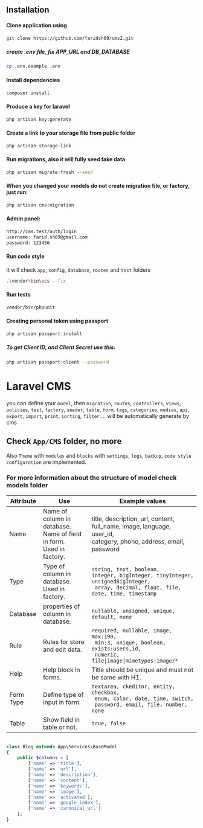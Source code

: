 ## Installation

#### Clone application using

```sh
git clone https://github.com/faridsh69/cms2.git
```

##### create .env file, fix APP_URL and DB_DATABASE

```sh
cp .env.example .env
```

#### Install dependencies

```sh
composer install
```

#### Produce a key for laravel

```sh
php artisan key:generate
```

#### Create a link to your storage file from public folder

```sh
php artisan storage:link
```

#### Run migrations, also it will fully seed fake data

```sh
php artisan migrate:fresh --seed
```

#### When you changed your models do not create migration file, or factory, just run: 

```sh
php artisan cms:migration
```

#### Admin panel:

```sh
http://cms.test/auth/login
username: farid.sh69@gmail.com
password: 123456
```

#### Run code style

It will check `app`, `config`, `database`, `routes` and `test` folders
```sh
.\vendor\bin\ecs --fix
```

#### Run tests

```sh
vendor/bin/phpunit
```

#### Creating personal token using passport

```sh
php artisan passport:install
```

##### To get Client ID, and Client Secret use this:

```sh
php artisan passport:client --password
```

# Laravel CMS

you can define your `model`, then `migration`, `routes`, `controllers`, `views`, `policies`, `test`, `factory`, `seeder`, `table`, `form`, `tags`, `categories`, `medias`, `api`, `export`, `import`, `print`, `sorting`, `filter` ... will be automatically generate by cms

## Check `App/CMS` folder, no more

Also `Theme` with `modules` and `blocks` with `settings`, `logs`, `backup`, `code style configuration` are implemented.


### For more information about the structure of model check models folder

<table class="table">
	<thead>
		<th>Attribute</th>
		<th>Use</th>
		<th>Example values</th>
	</thead>
	<tbody>
		<tr>
			<td>Name</td>
			<td>Name of column in database.<br>Name of field in form.<br>Used in factory.</td>
			<td>title, description, url, content,<br> full_name, image, language, user_id,<br> category, phone, address, email, password</td>
		</tr>
		<tr>
			<td>Type</td>
			<td>Type of column in database.<br>Used in factory.</td>
			<td><code>string, text, boolean, <br>integer, bigInteger, tinyInteger, unsignedBigInteger,<br> array, decimal, float, file, date, time, timestamp</code></td>
		</tr>
		<tr>
			<td>Database</td>
			<td>properties of column in database.</td>
			<td><code>nullable, unsigned, unique, default, none</code></td>
		</tr>
		<tr>
			<td>Rule</td>
			<td>Rules for store and edit data.</td>
			<td><code>required, nullable, image, max:190,<br> min:3, unique, boolean, exists:users,id,<br> numeric, file|image|mimetypes:image/*</code></td>
		</tr>
		<tr>
			<td>Help</td>
			<td>Help block in forms.</td>
			<td>Title should be unique and must not be same with H1.</td>
		</tr>
		<tr>
			<td>Form Type</td>
			<td>Define type of input in form.</td>
			<td><code>textarea, ckeditor, entity, checkbox,<br> enum, color, date, time, switch,<br> password, email, file, number, none</code></td>
		</tr>
		<tr>
			<td>Table</td>
			<td>Show field in table or not.</td>
			<td><code>true, false</code></td>
		</tr>		
	</tbody>
</table> 

```php

class Blog extends App\Services\BaseModel
{
	public $columns = [
		['name' => 'title'],
		['name' => 'url'],
		['name' => 'description'],
		['name' => 'content'],
		['name' => 'keywords'],
		['name' => 'image'],
		['name' => 'activated'],
		['name' => 'google_index'],
		['name' => 'canonical_url']
	];
}
```
